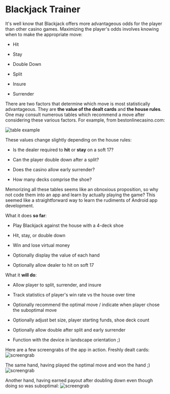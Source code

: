 Blackjack Trainer
=================

It's well know that Blackjack offers more advantageous odds for the player than other casino games. Maximizing the player's odds involves knowing when to make the appropriate move:

+ Hit

+ Stay

+ Double Down

+ Split

+ Insure

+ Surrender


There are two factors that determine which move is most statistically advantageous. They are **the value of the dealt cards** and **the house rules**. One may consult numerous tables which recommend a move after considering these various factors. For example, from bestonlinecasino.com:

![table example](https://www.bestonlinecasino.com/images/strategy/blackjack-hit-or-stand-hard-chart.jpg)

These values change slightly depending on the house rules:

+ Is the dealer required to **hit** or **stay** on a soft 17?

+ Can the player double down after a split?

+ Does the casino allow early surrender?

+ How many decks comprise the shoe? 


Memorizing all these tables seems like an obnoxious proposition, so why not code them into an app and learn by actually playing the game? This seemed like a straightforward way to learn the rudiments of Android app development. 

What it does **so far**:

+ Play Blackjack against the house with a 4-deck shoe

+ Hit, stay, or double down

+ Win and lose virtual money

+ Optionally display the value of each hand 

+ Optionally allow dealer to hit on soft 17


What it **will do**:

+ Allow player to split, surrender, and insure

+ Track statistics of player's win rate vs the house over time

+ Optionally recommend the optimal move / indicate when player chose the suboptimal move

+ Optionally adjust bet size, player starting funds, shoe deck count

+ Optionally allow double after split and early surrender

+ Function with the device in landscape orientation ;)


Here are a few screengrabs of the app in action.
Freshly dealt cards:
![screengrab](https://i.imgur.com/fCVlqeC.jpg)

The same hand, having played the optimal move and won the hand ;)
![screengrab](https://i.imgur.com/wIkJTya.png)

Another hand, having earned payout after doubling down even though doing so was suboptimal:
![screengrab](https://i.imgur.com/LLOufwS.png)